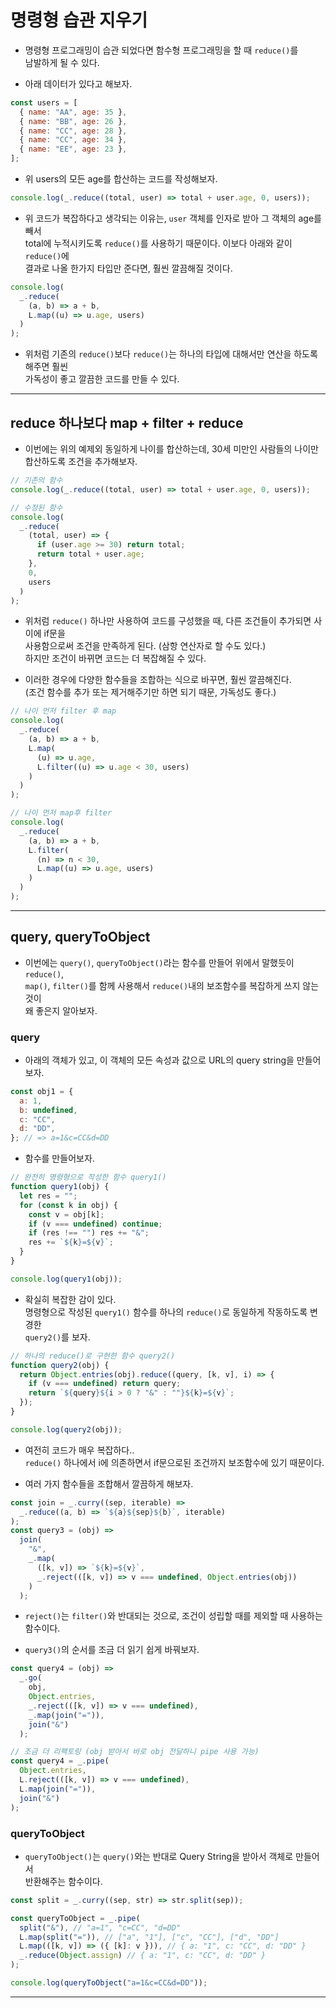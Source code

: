 # 명령형 습관 지우기

- 명령형 프로그래밍이 습관 되었다면 함수형 프로그래밍을 할 때 `reduce()`를  
  남발하게 될 수 있다.

- 아래 데이터가 있다고 해보자.

```js
const users = [
  { name: "AA", age: 35 },
  { name: "BB", age: 26 },
  { name: "CC", age: 28 },
  { name: "CC", age: 34 },
  { name: "EE", age: 23 },
];
```

- 위 users의 모든 age를 합산하는 코드를 작성해보자.

```js
console.log(_.reduce((total, user) => total + user.age, 0, users));
```

- 위 코드가 복잡하다고 생각되는 이유는, `user` 객체를 인자로 받아 그 객체의 age를 빼서  
  total에 누적시키도록 `reduce()`를 사용하기 때문이다. 이보다 아래와 같이 `reduce()`에  
  결과로 나올 한가지 타입만 준다면, 훨씬 깔끔해질 것이다.

```js
console.log(
  _.reduce(
    (a, b) => a + b,
    L.map((u) => u.age, users)
  )
);
```

- 위처럼 기존의 `reduce()`보다 `reduce()`는 하나의 타입에 대해서만 연산을 하도록 해주면 훨씬  
  가독성이 좋고 깔끔한 코드를 만들 수 있다.

<hr/>

<h2>reduce 하나보다 map + filter + reduce</h2>

- 이번에는 위의 예제외 동일하게 나이를 합산하는데, 30세 미만인 사람들의 나이만 합산하도록 조건을 추가해보자.

```js
// 기존의 함수
console.log(_.reduce((total, user) => total + user.age, 0, users));

// 수정된 함수
console.log(
  _.reduce(
    (total, user) => {
      if (user.age >= 30) return total;
      return total + user.age;
    },
    0,
    users
  )
);
```

- 위처럼 `reduce()` 하나만 사용하여 코드를 구성했을 때, 다른 조건들이 추가되면 사이에 if문을  
  사용함으로써 조건을 만족하게 된다. (삼항 연산자로 할 수도 있다.)  
  하지만 조건이 바뀌면 코드는 더 복잡해질 수 있다.

- 이러한 경우에 다양한 함수들을 조합하는 식으로 바꾸면, 훨씬 깔끔해진다.  
  (조건 함수를 추가 또는 제거해주기만 하면 되기 때문, 가독성도 좋다.)

```js
// 나이 먼저 filter 후 map
console.log(
  _.reduce(
    (a, b) => a + b,
    L.map(
      (u) => u.age,
      L.filter((u) => u.age < 30, users)
    )
  )
);

// 나이 먼저 map후 filter
console.log(
  _.reduce(
    (a, b) => a + b,
    L.filter(
      (n) => n < 30,
      L.map((u) => u.age, users)
    )
  )
);
```

<hr/>

<h2>query, queryToObject</h2>

- 이번에는 `query()`, `queryToObject()`라는 함수를 만들어 위에서 말했듯이 `reduce()`,  
  `map()`, `filter()`를 함께 사용해서 `reduce()`내의 보조함수를 복잡하게 쓰지 않는 것이  
  왜 좋은지 알아보자.

<h3>query</h3>

- 아래의 객체가 있고, 이 객체의 모든 속성과 값으로 URL의 query string을 만들어보자.

```js
const obj1 = {
  a: 1,
  b: undefined,
  c: "CC",
  d: "DD",
}; // => a=1&c=CC&d=DD
```

- 함수를 만들어보자.

```js
// 완전히 명령형으로 작성한 함수 query1()
function query1(obj) {
  let res = "";
  for (const k in obj) {
    const v = obj[k];
    if (v === undefined) continue;
    if (res !== "") res += "&";
    res += `${k}=${v}`;
  }
}

console.log(query1(obj));
```

- 확실히 복잡한 감이 있다.  
  명령형으로 작성된 `query1()` 함수를 하나의 `reduce()`로 동일하게 작동하도록 변경한  
  `query2()`를 보자.

```js
// 하나의 reduce()로 구현한 함수 query2()
function query2(obj) {
  return Object.entries(obj).reduce((query, [k, v], i) => {
    if (v === undefined) return query;
    return `${query}${i > 0 ? "&" : ""}${k}=${v}`;
  });
}

console.log(query2(obj));
```

- 여전히 코드가 매우 복잡하다..  
  `reduce()` 하나에서 i에 의존하면서 if문으로된 조건까지 보조함수에 있기 때문이다.

- 여러 가지 함수들을 조합해서 깔끔하게 해보자.

```js
const join = _.curry((sep, iterable) =>
  _.reduce((a, b) => `${a}${sep}${b}`, iterable)
);
const query3 = (obj) =>
  join(
    "&",
    _.map(
      ([k, v]) => `${k}=${v}`,
      _.reject(([k, v]) => v === undefined, Object.entries(obj))
    )
  );
```

- `reject()`는 `filter()`와 반대되는 것으로, 조건이 성립할 때를 제외할 때 사용하는 함수이다.

- `query3()`의 순서를 조금 더 읽기 쉽게 바꿔보자.

```js
const query4 = (obj) =>
  _.go(
    obj,
    Object.entries,
    _.reject(([k, v]) => v === undefined),
    _.map(join("=")),
    join("&")
  );

// 조금 더 리팩토링 (obj 받아서 바로 obj 전달하니 pipe 사용 가능)
const query4 = _.pipe(
  Object.entries,
  L.reject(([k, v]) => v === undefined),
  L.map(join("=")),
  join("&")
);
```

<h3>queryToObject</h3>

- `queryToObject()`는 `query()`와는 반대로 Query String을 받아서 객체로 만들어서  
  반환해주는 함수이다.

```js
const split = _.curry((sep, str) => str.split(sep));

const queryToObject = _.pipe(
  split("&"), // "a=1", "c=CC", "d=DD"
  L.map(split("=")), // ["a", "1"], ["c", "CC"], ["d", "DD"]
  L.map(([k, v]) => ({ [k]: v })), // { a: "1", c: "CC", d: "DD" }
  _.reduce(Object.assign) // { a: "1", c: "CC", d: "DD" }
);

console.log(queryToObject("a=1&c=CC&d=DD"));
```

<hr/>
